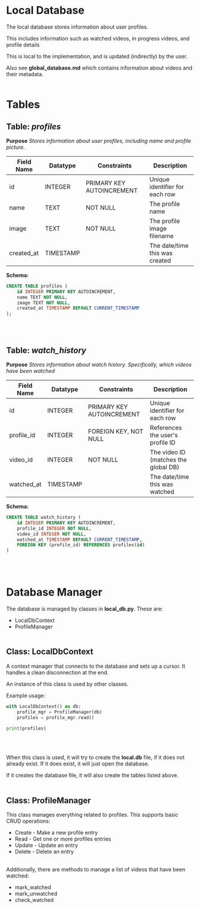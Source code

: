 # Local Database

The local database stores information about user profiles.

This includes information such as watched videos, in progress videos, and profile details

This is local to the implementation, and is updated (indirectly) by the user.

Also see **global_database.md** which contains information about videos and their metadata.
</br></br>


# Tables

## Table: *profiles*

**Purpose**
_Stores information about user profiles, including name and profile picture._

| Field Name  | Datatype  | Constraints               | Description                    |
| ----------- | --------- | ------------------------- | ------------------------------ |
| id          | INTEGER   | PRIMARY KEY AUTOINCREMENT | Unique identifier for each row |
| name        | TEXT      | NOT NULL                  | The profile name               |
| image       | TEXT      | NOT NULL                  | The profile image filename     |
| created_at  | TIMESTAMP |                           | The date/time this was created |


**Schema:**

```sql
CREATE TABLE profiles (
    id INTEGER PRIMARY KEY AUTOINCREMENT,
    name TEXT NOT NULL,
    image TEXT NOT NULL,
    created_at TIMESTAMP DEFAULT CURRENT_TIMESTAMP
);
```

</br></br>


## Table: *watch_history*

**Purpose**
_Stores information about watch history. Specifically, which videos have been watched_

| Field Name  | Datatype  | Constraints               | Description                          |
| ----------- | --------- | ------------------------- | ------------------------------------ |
| id          | INTEGER   | PRIMARY KEY AUTOINCREMENT | Unique identifier for each row       |
| profile_id  | INTEGER   | FOREIGN KEY, NOT NULL     | References the user's profile ID     |
| video_id    | INTEGER   | NOT NULL                  | The video ID (matches the global DB) |
| watched_at  | TIMESTAMP |                           | The date/time this was watched       |


**Schema:**
```sql
CREATE TABLE watch_history (
    id INTEGER PRIMARY KEY AUTOINCREMENT,
    profile_id INTEGER NOT NULL,
    video_id INTEGER NOT NULL,
    watched_at TIMESTAMP DEFAULT CURRENT_TIMESTAMP,
    FOREIGN KEY (profile_id) REFERENCES profiles(id)
)
```

</br></br>


# Database Manager

The database is managed by classes in **local_db.py**. These are:
* LocalDbContext
* ProfileManager
</br></br>


## Class: LocalDbContext

A context manager that connects to the database and sets up a cursor. It handles a clean disconnection at the end.

An instance of this class is used by other classes.

Example usage:
```python
with LocalDbContext() as db:
    profile_mgr = ProfileManager(db)
    profiles = profile_mgr.read()

print(profiles)
```
</br></br>


When this class is used, it will try to create the **local.db** file, if it does not already exist. If it does exist, it will just open the database.

If it creates the database file, it will also create the tables listed above.
</br></br>


## Class: ProfileManager

This class manages everything related to profiles. This supports basic CRUD operations:
* Create - Make a new profile entry
* Read - Get one or more profiles entries
* Update - Update an entry
* Delete - Delete an entry
</br></br>


Additionally, there are methods to manage a list of videos that have been watched:
* mark_watched
* mark_unwatched
* check_watched

